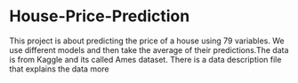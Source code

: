 # House-Price-Prediction

This project is about predicting the price of a house using 79 variables. We use different models and then take the average of their predictions.The data is from Kaggle and its called Ames dataset. There is a data description file that explains the data more
